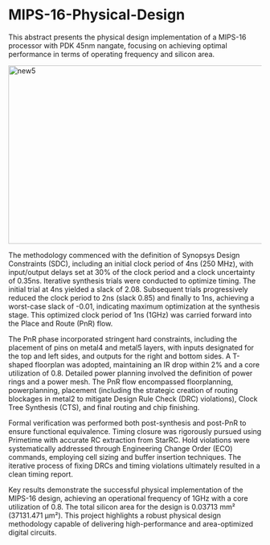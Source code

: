 # MIPS-16-Physical-Design
This abstract presents the physical design implementation of a MIPS-16 processor with PDK 45nm nangate, focusing on achieving optimal performance in terms of operating frequency and silicon area.

<img width="523" height="355" alt="new5" src="https://github.com/user-attachments/assets/e1964f60-951f-4f97-bd97-e36aebabbec2" />


The methodology commenced with the definition of Synopsys Design Constraints (SDC), including an initial clock period of 4ns (250 MHz), with input/output delays set at 30% of the clock period and a clock uncertainty of 0.35ns. Iterative synthesis trials were conducted to optimize timing. The initial trial at 4ns yielded a slack of 2.08. Subsequent trials progressively reduced the clock period to 2ns (slack 0.85) and finally to 1ns, achieving a worst-case slack of -0.01, indicating maximum optimization at the synthesis stage. This optimized clock period of 1ns (1GHz) was carried forward into the Place and Route (PnR) flow.

The PnR phase incorporated stringent hard constraints, including the placement of pins on metal4 and metal5 layers, with inputs designated for the top and left sides, and outputs for the right and bottom sides. A T-shaped floorplan was adopted, maintaining an IR drop within 2% and a core utilization of 0.8. Detailed power planning involved the definition of power rings and a power mesh. The PnR flow encompassed floorplanning, powerplanning, placement (including the strategic creation of routing blockages in metal2 to mitigate Design Rule Check (DRC) violations), Clock Tree Synthesis (CTS), and final routing and chip finishing.

Formal verification was performed both post-synthesis and post-PnR to ensure functional equivalence. Timing closure was rigorously pursued using Primetime with accurate RC extraction from StarRC. Hold violations were systematically addressed through Engineering Change Order (ECO) commands, employing cell sizing and buffer insertion techniques. The iterative process of fixing DRCs and timing violations ultimately resulted in a clean timing report.

Key results demonstrate the successful physical implementation of the MIPS-16 design, achieving an operational frequency of 1GHz with a core utilization of 0.8. The total silicon area for the design is 0.03713 mm² (37131.471 µm²). This project highlights a robust physical design methodology capable of delivering high-performance and area-optimized digital circuits.


